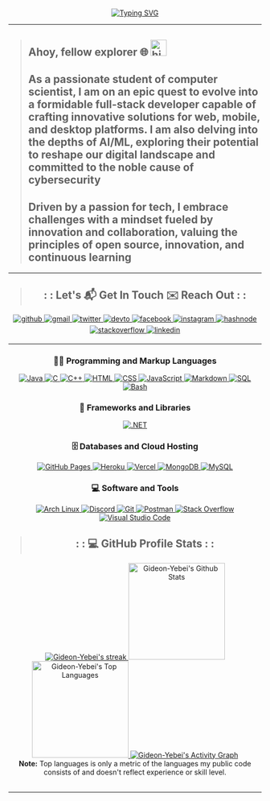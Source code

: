 <!-- markdownlint-disable MD033 -->
# 

<!--<a href="https://github.com/Gideon-Yebei/Portfolio-Variants">
      <img
      src="https://readme-typing-svg.demolab.com?font=Fira+Code&weight=900&size=30&pause=8000&color=869750&repeat=false&center=true&vCenter=false&random=true&width=435&lines=Just+Creating+.+.+." alt="Typing SVG"
      />
   </a>-->

<div align="center"">
   <a href="https://git.io/typing-svg">
      <img
      src="https://readme-typing-svg.demolab.com?font=Fira+Code&weight=900&size=30&pause=8000&color=869750&center=true&vCenter=true&random=true&width=435&lines=LinuXpert;Software+Engineer;" alt="Typing SVG"
      />
   </a>
</div>

---

> ## Ahoy, fellow explorer 🌐 <img src="https://github.com/blackcater/blackcater/raw/main/images/Hi.gif" height="32" alt="hi"/>
>
> ## As a passionate student of computer scientist, I am on an epic quest to evolve into a formidable full-stack developer capable of crafting innovative solutions for web, mobile, and desktop platforms. I am also delving into the depths of AI/ML, exploring their potential to reshape our digital landscape and committed to the noble cause of cybersecurity
>
> ## Driven by a passion for tech, I embrace challenges with a mindset fueled by innovation and collaboration, valuing the principles of open source, innovation, and continuous learning

---

> <h2 align="center">: : Let's 📬 Get In Touch ✉️ Reach Out : :</h2>

<div align="center">
   <a href="https://github.com/Gideon-Yebei" target="_blank">
      <img
      src=https://img.shields.io/badge/github-%2324292e.svg?&style=for-the-badge&logo=github&logoColor=black
      alt=github style="margin-bottom: 5px;" />
   </a>
   <a href="mailto:hk-axl-coder@proton.me" target="_blank">
        <img
        src=https://img.shields.io/badge/gmail-%2324292e.svg?&style=for-the-badge&logo=gmail logoColor=red
        alt=gmail style="margin-bottom: 5px;" />
    </a>
    <a href="https://twitter.com/GideonYebei" target="_blank">
        <img
        src=https://img.shields.io/badge/twitter-%2300acee.svg?&style=for-the-badge&logo=twitter&logoColor=lightgrey
        alt=twitter style="margin-bottom: 5px;" />
    </a>
    <a href="https://dev.to/HK-AXL-CODER" target="_blank">
        <img
        src=https://img.shields.io/badge/dev.to-%2308090A.svg?&style=for-the-badge&logo=dev.to&logoColor=white
        alt=devto style="margin-bottom: 5px;" />
    </a>
    <a href="https://m.facebook.com/profile.php/?id=100088037815575" target="_blank">
        <img
        src=https://img.shields.io/badge/facebook-%232E87FB.svg?&style=for-the-badge&logo=facebook&logoColor=white
        alt=facebook style="margin-bottom: 5px;" />
    </a>
    <a href="https://www.instagram.com/calcare_spellbound/" target="_blank">
        <img
        src=https://img.shields.io/badge/instagram-%23000000.svg?&style=for-the-badge&logo=instagram&logoColor=green
        alt=instagram style="margin-bottom: 5px;" />
    </a>
    <a href="https://hashnode.com/@ZenithNova" target="_blank">
        <img
        src=https://img.shields.io/badge/hashnode-%232962FF.svg?&style=for-the-badge&logo=hashnode&logoColor=white
        alt=hashnode style="margin-bottom: 5px;" />
    </a>
    <a href="https://stackoverflow.com/users/HK-AXL-CODER" target="_blank">
        <img
        src=https://img.shields.io/badge/stackoverflow-%23F28032.svg?&style=for-the-badge&logo=stackoverflow&logoColor=white
        alt=stackoverflow style="margin-bottom: 5px;" />
    </a>
    <a href="https://linkedin.com/in/gideon-yebei" target="_blank">
        <img
        src=https://img.shields.io/badge/linkedin-%231E77B5.svg?&style=for-the-badge&logo=linkedin&logoColor=blue
        alt=linkedin style="margin-bottom: 5px;" />
    </a>
</div>

---

  <!-- Some badges are from https://github.com/Ileriayo/markdown-badges -->
  <div align="center">
        <h3>👨‍💻 Programming and Markup Languages</h3>
        <a href="https://github.com/search?q=user%3ADenverCoder1+language%3Ajava">
                <img alt="Java"
                src="https://custom-icon-badges.demolab.com/badge/Java-007396.svg?logo=java&logoColor=white">
        </a>
        <a href="https://github.com/search?q=user%3ADenverCoder1+language%3Ac">
                 <img alt="C"
                 src="https://custom-icon-badges.demolab.com/badge/C-03599C.svg?logo=c-in-hexagon&logoColor=white">
        </a>
        <a href="https://github.com/search?q=user%3ADenverCoder1+language%3Acpp">
                <img alt="C++"
                src="https://custom-icon-badges.demolab.com/badge/C++-9C033A.svg?logo=cpp2&logoColor=white">
        </a>
        <!-- <a href="https://github.com/search?q=user%3ADenverCoder1+language%3Acsharp">
                <img alt="C#"
                src="https://custom-icon-badges.demolab.com/badge/C%23-68217A.svg?logo=cs2&logoColor=white">
        </a> -->
        <a href="https://github.com/search?q=user%3ADenverCoder1+language%3Ahtml">
                <img alt="HTML"
                src="https://img.shields.io/badge/HTML-E34F26.svg?logo=html5&logoColor=white">
        </a>
        <a href="https://github.com/search?q=user%3ADenverCoder1+language%3Acss">
                <img alt="CSS"
                src="https://img.shields.io/badge/CSS-1572B6.svg?logo=css3&logoColor=white">
        </a>
        <a href="https://github.com/search?q=user%3ADenverCoder1+language%3Ajavascript">
                <img alt="JavaScript"
                src="https://img.shields.io/badge/JavaScript-F7DF1E.svg?logo=javascript&logoColor=black">
        </a>
        <a href="https://github.com/search?q=user%3ADenverCoder1+language%3Amarkdown">
                <img alt="Markdown"
                src="https://img.shields.io/badge/Markdown-000000.svg?logo=markdown&logoColor=white">
        </a>
        <a href="https://github.com/search?q=user%3ADenverCoder1+language%3Asql">
                <img alt="SQL"
                src="https://custom-icon-badges.demolab.com/badge/SQL-025E8C.svg?logo=database&logoColor=white">
        </a>
        <a href="https://github.com/search?q=user%3ADenverCoder1+language%3Abash">
                <img alt="Bash"
                src="https://img.shields.io/badge/Bash-121011.svg?logo=gnu-bash&logoColor=white">
        </a>
  </div>

  <div align="center">
        <h3>🧰 Frameworks and Libraries</h3>
        <a href="#">
                <img
                        alt=".NET"
                        src="https://img.shields.io/badge/NET-5C2D91?logo=.net&logoColor=white"
                />
        </a>
  </div>

  <div align="center">
        <h3>🗄️ Databases and Cloud Hosting</h3>
        <a href="#">
                <img
                        alt="GitHub Pages"
                        src="https://img.shields.io/badge/GitHub%20Pages-327FC7.svg?logo=github&logoColor=white"
                />
        </a>
        <a href="#">
                <img
                        alt="Heroku"
                        src="https://img.shields.io/badge/Heroku-430098.svg?logo=heroku&logoColor=white"
                />
        </a>
        <a href="#">
                <img
                        alt="Vercel"
                        src="https://img.shields.io/badge/Vercel-000000.svg?logo=vercel&logoColor=white"
                />
        </a>
        <a href="#">
                <img
                        alt="MongoDB"
                        src ="https://img.shields.io/badge/MongoDB-4ea94b.svg?logo=mongodb&logoColor=white"
                />
        </a>
        <a href="#">
                <img
                        alt="MySQL"
                        src="https://img.shields.io/badge/MySQL-00f.svg?logo=mysql&logoColor=white"
                />
        </a>
  </div>

  <div align="center">
        <h3>💻 Software and Tools</h3>
        <a href="#">
                <img
                        alt="Arch Linux"
                        src="https://img.shields.io/badge/Arch%20Linux-1793D1.svg?logo=arch-linux&logoColor=white"
                />
                <img
                        alt="Discord"
                        src="https://img.shields.io/badge/-Discord-5865F2.svg?logo=discord&logoColor=white"
                />
                <img
                        alt="Git"
                        src="https://img.shields.io/badge/Git-F05033.svg?logo=git&logoColor=white"
                />
                <img
                        alt="Postman"
                        src="https://img.shields.io/badge/Postman-FF6C37?logo=postman&logoColor=white"
                />
                <img
                        alt="Stack Overflow"
                        src="https://img.shields.io/badge/-Stack%20Overflow-FE7A16?logo=stack-overflow&logoColor=white"
                />
                <img
                        alt="Visual Studio Code"
                        src="https://img.shields.io/badge/Visual%20Studio%20Code-0078d7.svg?logo=visual-studio-code&logoColor=white"
                />
        </a>
  </div>

> <h2 align="center">: : 💻 GitHub Profile Stats : :</h2>

<div align="center">
        <!-- GitHub Readme Streak Stats - https://github.com/DenverCoder1/github-readme-streak-stats -->
        <a href="https://github.com/DenverCoder1/github-readme-streak-stats">
                <!-- Use https://streak-stats.demolab.com or self-host with your own Vercel app - visit https://git.io/streak-stats for instructions -->
                <img
                        title="🔥 Get streak stats for your profile at git.io/streak-stats"
                        alt="Gideon-Yebei's streak"
                        src="https://github-readme-streak-stats-9m8ugfa77-denvercoder1.vercel.app/?user=Gideon-Yebei&theme=monokai-metallian&hide_border=true"
                />
                <!-- https://github.com/anuraghazra/github-readme-stats -->
                <!-- <a href="https://github.com/anuraghazra/github-readme-stats"> -->
                <img
                        alt="Gideon-Yebei's Github Stats"
                        src="https://denvercoder1-github-readme-stats.vercel.app/api/?username=Gideon-Yebei&show_icons=true&include_all_commits=true&count_private=true&theme=react&hide_border=true&bg_color=1F222E&title_color=F85D7F&icon_color=F8D866"
                        height="192px"
                />
                <!-- <a href="https://github.com/anuraghazra/github-readme-stats"> -->
                <img
                        alt="Gideon-Yebei's Top Languages"
                        src="https://denvercoder1-github-readme-stats.vercel.app/api/top-langs/?username=Gideon-Yebei&langs_count=8&layout=compact&theme=react&hide_border=true&bg_color=1F222E&title_color=F85D7F&icon_color=F8D866&hide=Jupyter%20Notebook,Roff"
                        height="192px"
                />
                <!-- https://github.com/ashutosh00710/github-readme-activity-graph -->
                <img
                        alt="Gideon-Yebei's Activity Graph"
                        src="https://github-readme-activity-graph.vercel.app/graph/?username=Gideon-Yebei&bg_color=1F222E&color=F8D866&line=F85D7F&point=FFFFFF&hide_border=true"
                />
        </a>
 <br/>
 <b>Note:</b> Top languages is only a metric of the languages my public code consists of and doesn't reflect experience or skill level.
</div>

<!--## MY :🏆: TROPHIES-->
<!--https://github.com/ryo-ma/github-profile-trophy-->
<br/>
<div align="center">
        <img src="https://github-profile-trophy.vercel.app/?username=Gideon-Yebei&no-bg=true&no-frame=true"alt=""/>
</div>

---

<div align="center">
        <img src="https://komarev.com/ghpvc/?username=Gideon-Yebei&color=0E9C47&style=for-the-badge"alt=""/>
        <img src="https://custom-icon-badges.demolab.com/badge/dynamic/json?logo=star&color=55960c&labelColor=488207&label=Stars&style=for-the-badge&query=%24.stars&url=https://api.github-star-counter.workers.dev/user/Gideon-Yebei"alt=""/>
        <img src="https://custom-icon-badges.demolab.com/github/followers/Gideon-Yebei?color=236ad3&labelColor=1155ba&style=for-the-badge&logo=person-add&label=Follow&logoColor=white"alt=""/>
</div>

<!-- <div align="right">
    <img src="https://raw.githubusercontent.com/trinib/trinib/a5f17399d881c5651a89bfe4a621014b08346cf0/images/marquee.svg" alt=""/>
</div> -->

<!-- markdownlint-enable MD033 -->
